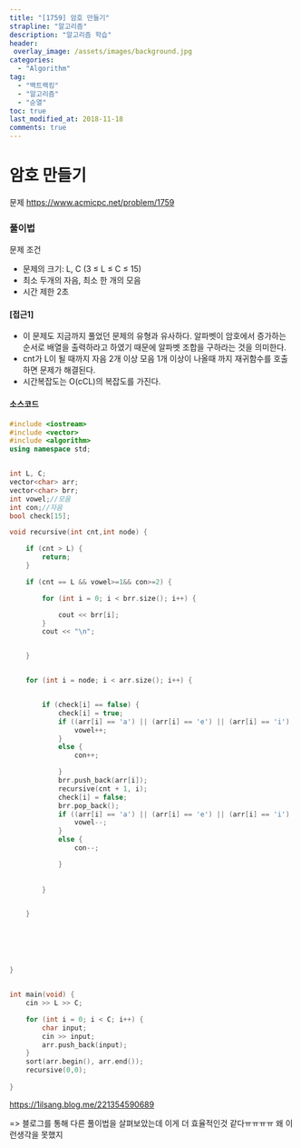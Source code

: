 ```yaml
---
title: "[1759] 암호 만들기"
strapline: "알고리즘"
description: "알고리즘 학습"
header:
 overlay_image: /assets/images/background.jpg
categories:
  - "Algorithm"
tag:
  - "백트랙킹"
  - "알고리즘"
  - "순열"
toc: true
last_modified_at: 2018-11-18
comments: true 
---
```




# 암호 만들기

문제
https://www.acmicpc.net/problem/1759


### 풀이법

문제 조건

- 문제의 크기:  L, C (3 ≤ L ≤ C ≤ 15)
- 최소 두개의 자음, 최소 한 개의 모음
- 시간 제한  2초



#### [접근1]

- 이 문제도 지금까지 풀었던 문제의 유형과 유사하다. 알파벳이 암호에서 증가하는 순서로 배열을 출력하라고 하였기 때문에 알파벳 조합을 구하라는 것을 의미한다. 
- cnt가 L이 될 때까지 자음 2개 이상 모음 1개 이상이 나올때 까지 재귀함수를 호출하면 문제가 해결된다.
- 시간복잡도는 O(cCL)의 복잡도를 가진다.

#### 소스코드

```c++
#include <iostream>
#include <vector>
#include <algorithm>
using namespace std;


int L, C;
vector<char> arr;
vector<char> brr;
int vowel;//모음
int con;//자음
bool check[15];

void recursive(int cnt,int node) {

	if (cnt > L) {
		return;
	}

	if (cnt == L && vowel>=1&& con>=2) {

		for (int i = 0; i < brr.size(); i++) {

			cout << brr[i];
		}
		cout << "\n";


	}


	for (int i = node; i < arr.size(); i++) {


		if (check[i] == false) {
			check[i] = true;
			if ((arr[i] == 'a') || (arr[i] == 'e') || (arr[i] == 'i') || (arr[i] == 'o') ||( arr[i] == 'u')) {
				vowel++;
			}
			else {
				con++;

			}
			brr.push_back(arr[i]);
			recursive(cnt + 1, i);
			check[i] = false;
			brr.pop_back();
			if ((arr[i] == 'a') || (arr[i] == 'e') || (arr[i] == 'i') || (arr[i] == 'o') || (arr[i] == 'u')) {
				vowel--;
			}
			else {
				con--;

			}
			
			
		}


	}






}


int main(void) {
	cin >> L >> C;

	for (int i = 0; i < C; i++) {
		char input;
		cin >> input;
		arr.push_back(input);
	}
	sort(arr.begin(), arr.end());
	recursive(0,0);
	
}
```



https://1ilsang.blog.me/221354590689

=> 블로그를 통해 다른 풀이법을 살펴보았는데 이게 더 효율적인것 같다ㅠㅠㅠㅠ 왜 이런생각을 못했지

